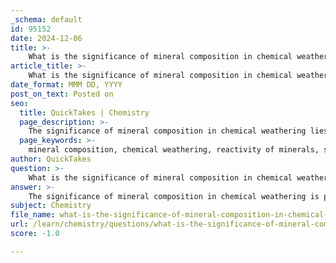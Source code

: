 ```yaml
---
_schema: default
id: 95152
date: 2024-12-06
title: >-
    What is the significance of mineral composition in chemical weathering?
article_title: >-
    What is the significance of mineral composition in chemical weathering?
date_format: MMM DD, YYYY
post_on_text: Posted on
seo:
  title: QuickTakes | Chemistry
  page_description: >-
    The significance of mineral composition in chemical weathering lies in its impact on weathering rates, the formation of new minerals, and broader environmental implications, including effects on the carbon cycle and ecosystem dynamics.
  page_keywords: >-
    mineral composition, chemical weathering, reactivity of minerals, soil formation, climate influence, carbon cycle, mineral replacement, ecosystem dynamics, landscape evolution, environmental adaptation
author: QuickTakes
question: >-
    What is the significance of mineral composition in chemical weathering?
answer: >-
    The significance of mineral composition in chemical weathering is profound, as it directly influences the rate and products of weathering processes. Chemical weathering involves the interaction of minerals with water and various chemical agents, leading to the alteration of the mineral structure and the formation of new minerals. Here are some key points regarding the role of mineral composition in chemical weathering:\n\n1. **Reactivity of Minerals**: Different minerals have varying levels of reactivity when exposed to chemical weathering processes. For instance, aluminum silicates, such as feldspar, are particularly susceptible to hydrolysis, a primary chemical weathering process. This reaction leads to the formation of silicic acid and other secondary minerals, which can significantly alter the landscape.\n\n2. **Formation of New Minerals**: The mineral composition determines the types of new minerals that can form during weathering. For example, the weathering of feldspar can produce clay minerals like kaolinite, while the weathering of basalt can lead to the formation of iron oxides. These new minerals can affect soil properties and ecosystem dynamics.\n\n3. **Mineral Replacement Reactions**: Chemical weathering can involve mineral replacement reactions, where one mineral is replaced by another due to the interaction with fluids. This process can influence the physical properties of rocks and sediments, impacting their stability and behavior in the environment.\n\n4. **Influence on Carbon Cycle**: Chemical weathering plays a crucial role in the global carbon cycle. The weathering of silicate minerals, for example, sequesters carbon dioxide from the atmosphere, which is essential for regulating Earth's climate. The mineral composition affects the efficiency of this carbon sequestration process.\n\n5. **Environmental Adaptation**: The mineralogical composition of rocks adjusts to the near-surface environment through weathering. This adjustment can lead to the development of specific soil types and landscapes, which are crucial for biodiversity and ecosystem services.\n\n6. **Impact of Climate and Water Chemistry**: The effectiveness of chemical weathering is also influenced by environmental factors such as climate, temperature, and the chemical composition of water. For instance, the presence of organic acids and atmospheric gases can enhance the weathering of certain minerals.\n\nIn summary, the mineral composition is a critical factor in chemical weathering, affecting the rate of weathering, the types of minerals formed, and the broader implications for the environment and climate. Understanding these processes is essential for studying landscape evolution and managing natural resources effectively.
subject: Chemistry
file_name: what-is-the-significance-of-mineral-composition-in-chemical-weathering.md
url: /learn/chemistry/questions/what-is-the-significance-of-mineral-composition-in-chemical-weathering
score: -1.0

---
```


&nbsp;